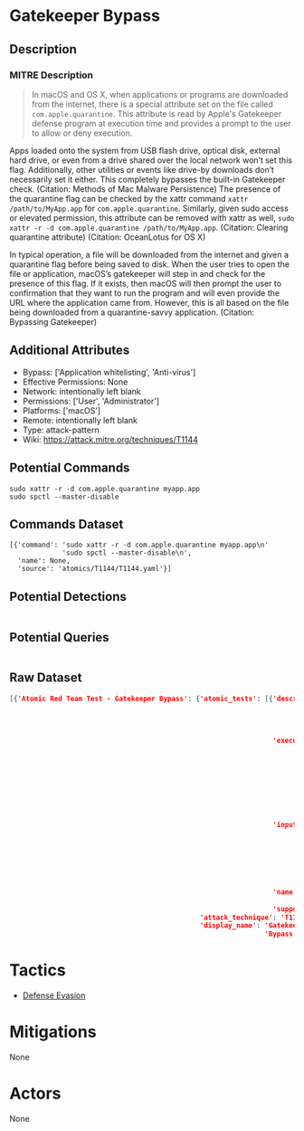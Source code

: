 
# Gatekeeper Bypass

## Description

### MITRE Description

> In macOS and OS X, when applications or programs are downloaded from the internet, there is a special attribute set on the file called <code>com.apple.quarantine</code>. This attribute is read by Apple's Gatekeeper defense program at execution time and provides a prompt to the user to allow or deny execution. 

Apps loaded onto the system from USB flash drive, optical disk, external hard drive, or even from a drive shared over the local network won’t set this flag. Additionally, other utilities or events like drive-by downloads don’t necessarily set it either. This completely bypasses the built-in Gatekeeper check. (Citation: Methods of Mac Malware Persistence) The presence of the quarantine flag can be checked by the xattr command <code>xattr /path/to/MyApp.app</code> for <code>com.apple.quarantine</code>. Similarly, given sudo access or elevated permission, this attribute can be removed with xattr as well, <code>sudo xattr -r -d com.apple.quarantine /path/to/MyApp.app</code>. (Citation: Clearing quarantine attribute) (Citation: OceanLotus for OS X)
 
In typical operation, a file will be downloaded from the internet and given a quarantine flag before being saved to disk. When the user tries to open the file or application, macOS’s gatekeeper will step in and check for the presence of this flag. If it exists, then macOS will then prompt the user to confirmation that they want to run the program and will even provide the URL where the application came from. However, this is all based on the file being downloaded from a quarantine-savvy application. (Citation: Bypassing Gatekeeper)

## Additional Attributes

* Bypass: ['Application whitelisting', 'Anti-virus']
* Effective Permissions: None
* Network: intentionally left blank
* Permissions: ['User', 'Administrator']
* Platforms: ['macOS']
* Remote: intentionally left blank
* Type: attack-pattern
* Wiki: https://attack.mitre.org/techniques/T1144

## Potential Commands

```
sudo xattr -r -d com.apple.quarantine myapp.app
sudo spctl --master-disable

```

## Commands Dataset

```
[{'command': 'sudo xattr -r -d com.apple.quarantine myapp.app\n'
             'sudo spctl --master-disable\n',
  'name': None,
  'source': 'atomics/T1144/T1144.yaml'}]
```

## Potential Detections

```json

```

## Potential Queries

```json

```

## Raw Dataset

```json
[{'Atomic Red Team Test - Gatekeeper Bypass': {'atomic_tests': [{'description': 'Gatekeeper '
                                                                                'Bypass '
                                                                                'via '
                                                                                'command '
                                                                                'line\n',
                                                                 'executor': {'command': 'sudo '
                                                                                         'xattr '
                                                                                         '-r '
                                                                                         '-d '
                                                                                         'com.apple.quarantine '
                                                                                         '#{app_path}\n'
                                                                                         'sudo '
                                                                                         'spctl '
                                                                                         '--master-disable\n',
                                                                              'name': 'sh'},
                                                                 'input_arguments': {'app_path': {'default': 'myapp.app',
                                                                                                  'description': 'Path '
                                                                                                                 'to '
                                                                                                                 'app '
                                                                                                                 'to '
                                                                                                                 'be '
                                                                                                                 'used',
                                                                                                  'type': 'Path'}},
                                                                 'name': 'Gatekeeper '
                                                                         'Bypass',
                                                                 'supported_platforms': ['macos']}],
                                               'attack_technique': 'T1144',
                                               'display_name': 'Gatekeeper '
                                                               'Bypass'}}]
```

# Tactics


* [Defense Evasion](../tactics/Defense-Evasion.md)


# Mitigations

None

# Actors

None
